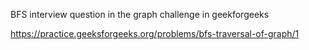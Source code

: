 BFS interview question in the graph challenge in geekforgeeks

https://practice.geeksforgeeks.org/problems/bfs-traversal-of-graph/1
